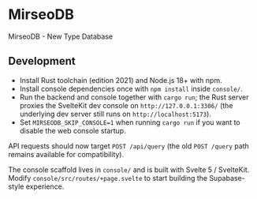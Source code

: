 # MirseoDB
MirseoDB - New Type Database

## Development

- Install Rust toolchain (edition 2021) and Node.js 18+ with npm.
- Install console dependencies once with `npm install` inside `console/`.
- Run the backend and console together with `cargo run`; the Rust server proxies the SvelteKit dev console on `http://127.0.0.1:3306/` (the underlying dev server still runs on `http://localhost:5173`).
- Set `MIRSEODB_SKIP_CONSOLE=1` when running `cargo run` if you want to disable the web console startup.

API requests should now target `POST /api/query` (the old `POST /query` path remains available for compatibility).

The console scaffold lives in `console/` and is built with Svelte 5 / SvelteKit. Modify `console/src/routes/+page.svelte` to start building the Supabase-style experience.
